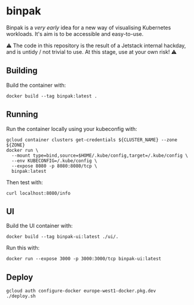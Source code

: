 # binpak
Binpak is a _very early_ idea for a new way of visualising Kubernetes workloads. It's aim is to be accessible and easy-to-use.

⚠️ The code in this repository is the result of a Jetstack internal hackday, and is untidy / not trivial to use. At this stage, use at your own risk! ⚠️

## Building

Build the container with:

```shell
docker build --tag binpak:latest .
```

## Running

Run the container locally using your kubeconfig with:

```shell
gcloud container clusters get-credentials ${CLUSTER_NAME} --zone ${ZONE}
docker run \
  --mount type=bind,source=$HOME/.kube/config,target=/.kube/config \
  --env KUBECONFIG=/.kube/config \
  --expose 8080 -p 8080:8080/tcp \
  binpak:latest
```

Then test with:

```shell
curl localhost:8080/info
```

## UI

Build the UI container with:

```shell
docker build --tag binpak-ui:latest ./ui/.
```

Run this with:

```shell
docker run --expose 3000 -p 3000:3000/tcp binpak-ui:latest
```

## Deploy

```shell
gcloud auth configure-docker europe-west1-docker.pkg.dev
./deploy.sh
```
